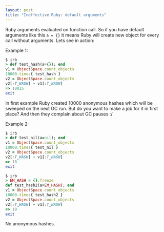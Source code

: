 ```yaml
---
layout: post
title: "Ineffective Ruby: default arguments"
---
```


Ruby arguments evaluated on function call. So if you have default arguments like this `a = {}` it means Ruby will create new object for every call without arguments. Lets see in action:

Example 1:

```ruby
$ irb
> def test_hash(a={}); end
v1 = ObjectSpace.count_objects
10000.times{ test_hash }
v2 = ObjectSpace.count_objects
v2[:T_HASH] - v1[:T_HASH]
=> 10015
exit
```

In first example Ruby created 10000 anonymous hashes which will be sweeped on the next GC run. But do you want to make a job for it in first place? And then they complain about GC pauses :/

Example 2:

```ruby
$ irb
> def test_nil(a=nil); end
v1 = ObjectSpace.count_objects
10000.times{ test_nil }
v2 = ObjectSpace.count_objects
v2[:T_HASH] - v1[:T_HASH]
=> 18
exit

$ irb
> EM_HASH = {}.freeze
def test_hash2(a=EM_HASH); end
v1 = ObjectSpace.count_objects
10000.times{ test_hash2 }
v2 = ObjectSpace.count_objects
v2[:T_HASH] - v1[:T_HASH]
=> 19
exit
```

No anonymous hashes.
